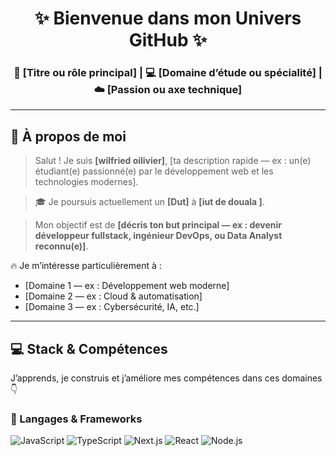 <div align="center">
  <h1>✨ Bienvenue dans mon Univers GitHub ✨</h1>
  <h3>🚀 [Titre ou rôle principal] | 💻 [Domaine d’étude ou spécialité] | ☁️ [Passion ou axe technique]</h3>
</div>

---

## 🌟 À propos de moi

> Salut ! Je suis **[wilfried oilivier]**, [ta description rapide — ex : un(e) étudiant(e) passionné(e) par le développement web et les technologies modernes].

> 🎓 Je poursuis actuellement un **[Dut]** à **[iut de douala ]**.

> Mon objectif est de **[décris ton but principal — ex : devenir développeur fullstack, ingénieur DevOps, ou Data Analyst reconnu(e)]**.

🔥 Je m’intéresse particulièrement à :
- [Domaine 1 — ex : Développement web moderne]
- [Domaine 2 — ex : Cloud & automatisation]
- [Domaine 3 — ex : Cybersécurité, IA, etc.]

---

## 💻 Stack & Compétences

J’apprends, je construis et j’améliore mes compétences dans ces domaines 👇

### 🔹 Langages & Frameworks

![JavaScript](https://img.shields.io/badge/javascript-%23323330.svg?style=for-the-badge&logo=javascript&logoColor=%23F7DF1E)
![TypeScript](https://img.shields.io/badge/typescript-%23007ACC.svg?style=for-the-badge&logo=typescript&logoColor=white)
![Next.js](https://img.shields.io/badge/next.js-%23000000.svg?style=for-the-badge&logo=nextdotjs&logoColor=white)
![React](https://img.shields.io/badge/react-%2320232a.svg?style=for-the-badge&logo=react&logoColor=%2361DAFB)
![Node.js](https://img.shields.io/badge/node.js-%2343853D.svg?style=for-the-badge&logo=node.js&logoColor=white)

